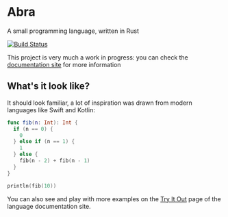 # Abra
A small programming language, written in Rust

[![Build Status](https://travis-ci.org/kengorab/abra-lang.svg?branch=master)](https://travis-ci.org/kengorab/abra-lang)

This project is very much a work in progress: you can check the [documentation site](https://abra.kenrg.co) for more information

## What's it look like?
It should look familiar, a lot of inspiration was drawn from modern languages like Swift and Kotlin:

```swift
func fib(n: Int): Int {
  if (n == 0) {
    0
  } else if (n == 1) {
    1
  } else {
    fib(n - 2) + fib(n - 1)
  }
}

println(fib(10))
```

You can also see and play with more examples on the [Try It Out](https://abra.kenrg.co/try) page of the language documentation site.
